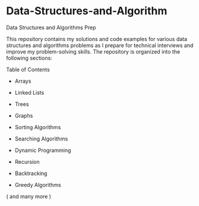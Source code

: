 # Data-Structures-and-Algorithm
Data Structures and Algorithms Prep

This repository contains my solutions and code examples for various data structures and algorithms problems as I prepare for technical interviews and improve my problem-solving skills. The repository is organized into the following sections:

Table of Contents

- Arrays  

- Linked Lists

- Trees

- Graphs

- Sorting Algorithms

- Searching Algorithms

- Dynamic Programming

- Recursion

- Backtracking

- Greedy Algorithms

( and many more )